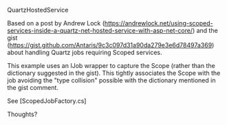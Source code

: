 QuartzHostedService

Based on a post by Andrew Lock (https://andrewlock.net/using-scoped-services-inside-a-quartz-net-hosted-service-with-asp-net-core/) and the gist (https://gist.github.com/Antaris/9c3c097d31a90da279e3e6d78497a369) about handling Quartz jobs requiring Scoped services.

This example uses an IJob wrapper to capture the Scope (rather than the dictionary suggested in the gist). This tightly associates the Scope with the job avoiding the "type collision" possible with the dictionary mentioned in the gist comment.

See [ScopedJobFactory.cs]

Thoughts?
